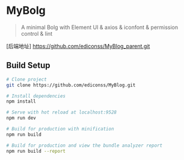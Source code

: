 # MyBolg

> A minimal Bolg with Element UI & axios & iconfont & permission control & lint


[后端地址] https://github.com/ediconss/MyBlog_parent.git

## Build Setup

```bash
# Clone project
git clone https://github.com/ediconss/MyBlog.git

# Install dependencies
npm install

# Serve with hot reload at localhost:9528
npm run dev

# Build for production with minification
npm run build

# Build for production and view the bundle analyzer report
npm run build --report
```
